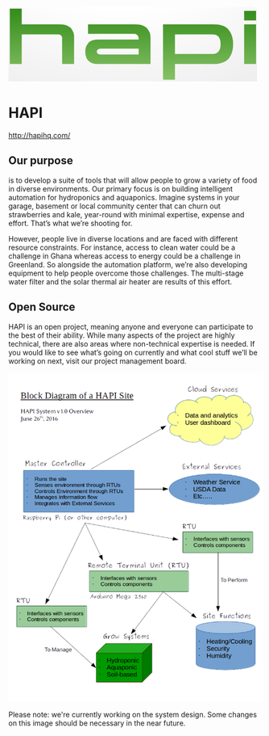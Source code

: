 ![HAPI Project](/readme/hapi.png?raw=true "HAPI Project")

# HAPI
http://hapihq.com/

## Our purpose
is to develop a suite of tools that will allow people to grow a variety of food in diverse environments. Our primary focus is on building intelligent automation for hydroponics and aquaponics. Imagine systems in your garage, basement or local community center that can churn out strawberries and kale, year-round with minimal expertise, expense and effort. That’s what we’re shooting for.

However, people live in diverse locations and are faced with different resource constraints. For instance, access to clean water could be a challenge in Ghana whereas access to energy could be a challenge in Greenland. So alongside the automation platform, we’re also developing equipment to help people overcome those challenges. The multi-stage water filter and the solar thermal air heater are results of this effort.

## Open Source
HAPI is an open project, meaning anyone and everyone can participate to the best of their ability. While many aspects of the project are highly technical, there are also areas where non-technical expertise is needed. If you would like to see what’s going on currently and what cool stuff we’ll be working on next, visit our project management board.

![System Overview of the HAPI Project](/readme/system-overview.png?raw=true "HAPI Project System Overview")

Please note: we're currently working on the system design. Some changes on this image should be necessary in the near future.
